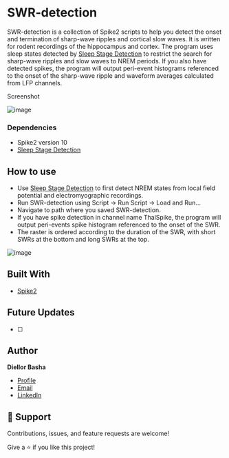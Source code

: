 # SWR-detection

SWR-detection is a collection of Spike2 scripts to help you detect the onset and termination of sharp-wave ripples and cortical slow waves. 
It is written for rodent recordings of the hippocampus and cortex. 
The program uses sleep states detected by [Sleep Stage Detection](https://ced.co.uk/files/scripts/RatSleepAuto.zip) to restrict the search for sharp-wave ripples and slow waves to NREM periods. If you also have detected spikes, the program will output peri-event histograms referenced to the onset of the sharp-wave ripple and waveform averages calculated from LFP channels. 


Screenshot

![image](https://user-images.githubusercontent.com/49167439/212425374-bf55413e-343f-474b-ad57-ed21cdb3cfcd.png)


### Dependencies

- Spike2 version 10
- [Sleep Stage Detection](https://ced.co.uk/files/scripts/RatSleepAuto.zip)

## How to use

- Use [Sleep Stage Detection](https://ced.co.uk/files/scripts/RatSleepAuto.zip) to first detect NREM states from local field potential and electromyographic recordings. 
- Run SWR-detection using Script → Run Script →  Load and Run...
- Navigate to path where you saved SWR-detection.
- If you have spike detection in channel name ThalSpike, the program will output peri-events spike histogram referenced to the onset of the SWR. 
- The raster is ordered according to the duration of the SWR, with short SWRs at the bottom and long SWRs at the top. 

![image](https://user-images.githubusercontent.com/49167439/212425418-1f9b3f0c-0b01-4a6b-8ec0-d22de0b74597.png)


## Built With

- [Spike2](https://ced.co.uk/img/Spike10.pdf)

## Future Updates

- [ ] 

## Author

**Diellor Basha**

- [Profile](https://github.com/DiellorBasha "DiellorBasha")
- [Email](mailto:diellorbasha@gmail.com?subject=Hi "Hi!")
- [LinkedIn](https://www.linkedin.com/in/diellor-basha-512b82171/)

## 🤝 Support

Contributions, issues, and feature requests are welcome!

Give a ⭐️ if you like this project!
